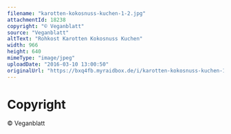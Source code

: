 ```yaml
---
filename: "karotten-kokosnuss-kuchen-1-2.jpg"
attachmentId: 18238
copyright: "© Veganblatt"
source: "Veganblatt"
altText: "Rohkost Karotten Kokosnuss Kuchen"
width: 966
height: 640
mimeType: "image/jpeg"
uploadDate: "2016-03-10 13:00:50"
originalUrl: "https://bxq4fb.myraidbox.de/i/karotten-kokosnuss-kuchen-1-2.jpg"
---
```


# Copyright

© Veganblatt
